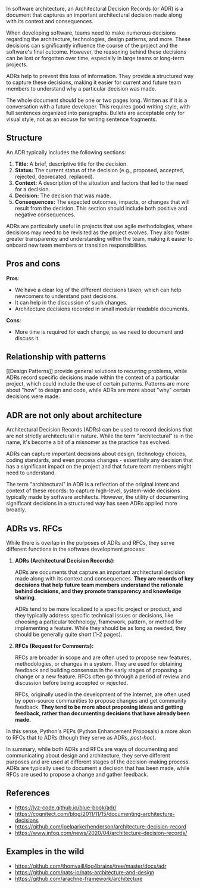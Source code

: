 In software architecture, an Architectural Decision Records (or ADR) is a document that captures an important architectural decision made along with its context and consequences.

When developing software, teams need to make numerous decisions regarding the architecture, technologies, design patterns, and more. These decisions can significantly influence the course of the project and the software's final outcome. However, the reasoning behind these decisions can be lost or forgotten over time, especially in large teams or long-term projects.

ADRs help to prevent this loss of information. They provide a structured way to capture these decisions, making it easier for current and future team members to understand why a particular decision was made.

The whole document should be one or two pages long. Written as if it is a conversation with a future developer. This requires good writing style, with full sentences organized into paragraphs. Bullets are acceptable only for visual style, not as an excuse for writing sentence fragments.

## Structure

An ADR typically includes the following sections:

1. **Title:** A brief, descriptive title for the decision.
1. **Status:** The current status of the decision (e.g., proposed, accepted, rejected, deprecated, replaced).
1. **Context:** A description of the situation and factors that led to the need for a decision.
1. **Decision:** The decision that was made.
1. **Consequences:** The expected outcomes, impacts, or changes that will result from the decision. This section should include both positive and negative consequences.

ADRs are particularly useful in projects that use agile methodologies, where decisions may need to be revisited as the project evolves. They also foster greater transparency and understanding within the team, making it easier to onboard new team members or transition responsibilities.

## Pros and cons

**Pros**:

- We have a clear log of the different decisions taken, which can help newcomers to understand past decisions.
- It can help in the discussion of such changes.
- Architecture decisions recorded in small modular readable documents.

**Cons**:

- More time is required for each change, as we need to document and discuss it.

## Relationship with patterns

[[Design Patterns]] provide general solutions to recurring problems, while ADRs record specific decisions made within the context of a particular project, which could include the use of certain patterns. Patterns are more about "how" to design and code, while ADRs are more about "why" certain decisions were made.

## ADR are not only about architecture

Architectural Decision Records (ADRs) can be used to record decisions that are not strictly architectural in nature. While the term "architectural" is in the name, it's become a bit of a misnomer as the practice has evolved.

ADRs can capture important decisions about design, technology choices, coding standards, and even process changes - essentially any decision that has a significant impact on the project and that future team members might need to understand.

The term "architectural" in ADR is a reflection of the original intent and context of these records: to capture high-level, system-wide decisions typically made by software architects. However, the utility of documenting significant decisions in a structured way has seen ADRs applied more broadly.

## ADRs vs. RFCs

While there is overlap in the purposes of ADRs and RFCs, they serve different functions in the software development process:

1. **ADRs (Architectural Decision Records):**

   ADRs are documents that capture an important architectural decision made along with its context and consequences. **They are records of key decisions that help future team members understand the rationale behind decisions, and they promote transparency and knowledge sharing**.

   ADRs tend to be more localized to a specific project or product, and they typically address specific technical issues or decisions, like choosing a particular technology, framework, pattern, or method for implementing a feature. While they should be as long as needed, they should be generally quite short (1-2 pages).

1. **RFCs (Request for Comments):**

   RFCs are broader in scope and are often used to propose new features, methodologies, or changes in a system. They are used for obtaining feedback and building consensus in the early stages of proposing a change or a new feature. RFCs often go through a period of review and discussion before being accepted or rejected.

   RFCs, originally used in the development of the Internet, are often used by open-source communities to propose changes and get community feedback. **They tend to be more about proposing ideas and getting feedback, rather than documenting decisions that have already been made.**

In this sense, Python's PEPs (Python Enhancement Proposals) a more akon to RFCs that to ADRs (though they serve as ADRs, *post-hoc*).

In summary, while both ADRs and RFCs are ways of documenting and communicating about design and architecture, they serve different purposes and are used at different stages of the decision-making process. ADRs are typically used to document a decision that has been made, while RFCs are used to propose a change and gather feedback.

## References

- https://lyz-code.github.io/blue-book/adr/
- https://cognitect.com/blog/2011/11/15/documenting-architecture-decisions
- https://github.com/joelparkerhenderson/architecture-decision-record
- https://www.infoq.com/news/2020/04/architecture-decision-records/

## Examples in the wild

- https://github.com/thomvaill/log4brains/tree/master/docs/adr
- https://github.com/nats-io/nats-architecture-and-design
- https://github.com/arachne-framework/architecture
